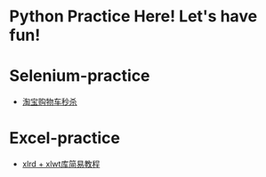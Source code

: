 # Python Practice Here! Let's have fun!

# Selenium-practice
* <a href="https://github.com/Mucly/pyfun/tree/master/Selenium/%E6%B7%98%E5%AE%9D%E8%B4%AD%E7%89%A9%E8%BD%A6%E7%A7%92%E6%9D%80">淘宝购物车秒杀</a>

# Excel-practice
* <a href="https://github.com/Mucly/pyfun/blob/master/Excel%E6%93%8D%E4%BD%9C/xlrd%2Bxlwt.py">xlrd + xlwt库简易教程</a>
